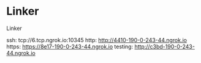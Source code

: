 # Linker
Linker

ssh: tcp://6.tcp.ngrok.io:10345 
http: http://4410-190-0-243-44.ngrok.io 
https: https://8e17-190-0-243-44.ngrok.io 
testing: http://c3bd-190-0-243-44.ngrok.io 